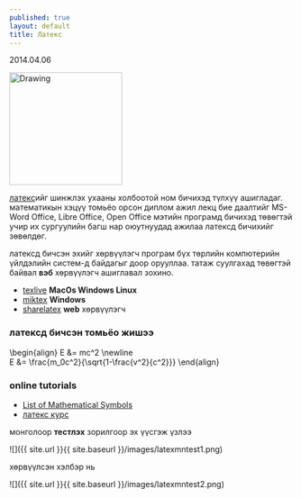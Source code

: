 ```yaml
---
published: true
layout: default
title: Латекс
---
```

<p class="publish_date"> 2014.04.06</p>


<img src="{{ site.baseurl }}/images/latex.png" alt="Drawing" style="width: 200px;"/>

[латекс](http://en.wikipedia.org/wiki/LaTeX)ийг шинжлэх ухааны холбоотой ном бичихэд түлхүү ашигладаг. математикын хэцүү томьёо орсон диплом ажил лекц бие даалтийг MS-Word Office, Libre Office, Open Office мэтийн програмд бичихэд төвөгтэй учир их сургуулийн багш нар оюутнуудад ажилаа латексд бичихийг зөвөлдөг. 

латексд бичсэн эхийг хөрвүүлэгч програм бүх төрлийн компютерийн үйлдэлийн систем-д байдагыг доор орууллаа. татаж суулгахад төвөгтэй байвал **вэб** хөрвүүлэгч ашиглавал зохино.

* [texlive](http://www.tug.org/texlive/) **MacOs Windows Linux**
* [miktex](http://miktex.org/) **Windows**
* [sharelatex](https://www.sharelatex.com/) **web** хөрвүүлэгч

### латексд бичсэн томьёо жишээ

 \begin{align}
    E &= mc^2   \newline     
    E &= \frac{m_0c^2}{\sqrt{1-\frac{v^2}{c^2}}}
\end{align}

### online tutorials 

* [List of Mathematical Symbols](http://en.wikibooks.org/wiki/LaTeX/Mathematics#List_of_Mathematical_Symbols)
* [латекс курс](http://www.math.tu-dresden.de/~rudl/latex/LaTeX-Kurs.pdf)




монголоор **тестлэх** зорилгоор эх үүсгэж үзлээ

![]({{ site.url }}{{ site.baseurl }}/images/latexmntest1.png)



хөрвүүлсэн хэлбэр нь



![]({{ site.url }}{{ site.baseurl }}/images/latexmntest2.png)
